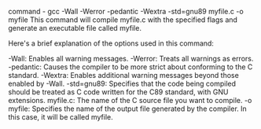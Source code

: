 command - gcc -Wall -Werror -pedantic -Wextra -std=gnu89 myfile.c -o myfile
This command will compile myfile.c with the specified flags and generate an executable file called myfile.

Here's a brief explanation of the options used in this command:

-Wall: Enables all warning messages.
-Werror: Treats all warnings as errors.
-pedantic: Causes the compiler to be more strict about conforming to the C standard.
-Wextra: Enables additional warning messages beyond those enabled by -Wall.
-std=gnu89: Specifies that the code being compiled should be treated as C code written for the C89 standard, with GNU extensions.
myfile.c: The name of the C source file you want to compile.
-o myfile: Specifies the name of the output file generated by the compiler. In this case, it will be called myfile.

